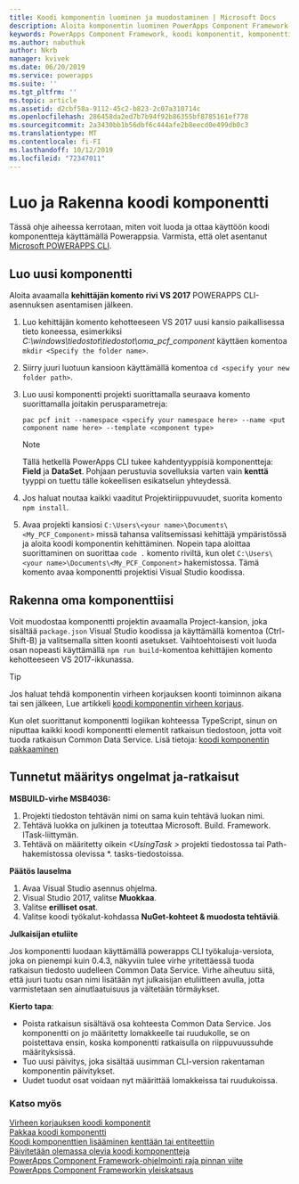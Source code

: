 ```yaml
---
title: Koodi komponentin luominen ja muodostaminen | Microsoft Docs
description: Aloita komponentin luominen PowerApps Component Framework-työkalujen avulla
keywords: PowerApps Component Framework, koodi komponentit, komponentti kehys
ms.author: nabuthuk
author: Nkrb
manager: kvivek
ms.date: 06/20/2019
ms.service: powerapps
ms.suite: ''
ms.tgt_pltfrm: ''
ms.topic: article
ms.assetid: d2cbf58a-9112-45c2-b823-2c07a310714c
ms.openlocfilehash: 286458da2ed7b7b94f92b86355bf8785161ef778
ms.sourcegitcommit: 2a3430bb1b56dbf6c444afe2b8eecd0e499db0c3
ms.translationtype: MT
ms.contentlocale: fi-FI
ms.lasthandoff: 10/12/2019
ms.locfileid: "72347011"
---
```

# <a name="create-and-build-a-code-component"></a>Luo ja Rakenna koodi komponentti

Tässä ohje aiheessa kerrotaan, miten voit luoda ja ottaa käyttöön koodi komponentteja käyttämällä Powerappsia. Varmista, että olet asentanut [Microsoft POWERAPPS CLI](https://aka.ms/PowerAppsCLI).

## <a name="create-a-new-component"></a>Luo uusi komponentti

Aloita avaamalla **kehittäjän komento rivi VS 2017** POWERAPPS CLI-asennuksen asentamisen jälkeen.

1. Luo kehittäjän komento kehotteeseen VS 2017 uusi kansio paikallisessa tieto koneessa, esimerkiksi *C:\windows\tiedostot\tiedostot\oma_pcf_component* käyttäen komentoa `mkdir <Specify the folder name>`.
2. Siirry juuri luotuun kansioon käyttämällä komentoa `cd <specify your new folder path>`.
3. Luo uusi komponentti projekti suorittamalla seuraava komento suorittamalla joitakin perusparametreja:

    `pac pcf init --namespace <specify your namespace here> --name <put component name here> --template <component type>`
 
   > [!NOTE]
   > Tällä hetkellä PowerApps CLI tukee kahdentyyppisiä komponentteja: **Field** ja **DataSet**.  Pohjaan perustuvia sovelluksia varten vain **kenttä** tyyppi on tuettu tälle kokeellisen esikatselun yhteydessä.

4. Jos haluat noutaa kaikki vaaditut Projektiriippuvuudet, suorita komento `npm install`.
5. Avaa projekti kansiosi `C:\Users\<your name>\Documents\<My_PCF_Component>` missä tahansa valitsemissasi kehittäjä ympäristössä ja aloita koodi komponentin kehittäminen. Nopein tapa aloittaa suorittaminen on suorittaa `code .` komento riviltä, kun olet `C:\Users\<your name>\Documents\<My_PCF_Component>` hakemistossa. Tämä komento avaa komponentti projektisi Visual Studio koodissa.

## <a name="build-your-component"></a>Rakenna oma komponenttiisi

Voit muodostaa komponentti projektin avaamalla Project-kansion, joka sisältää `package.json` Visual Studio koodissa ja käyttämällä komentoa (Ctrl-Shift-B) ja valitsemalla sitten koonti asetukset. Vaihtoehtoisesti voit luoda osan nopeasti käyttämällä `npm run build`-komentoa kehittäjien komento kehotteeseen VS 2017-ikkunassa.

> [!TIP]
> Jos haluat tehdä komponentin virheen korjauksen koonti toiminnon aikana tai sen jälkeen, Lue artikkeli [koodi komponentin virheen korjaus](debugging-custom-controls.md).

Kun olet suorittanut komponentti logiikan kohteessa TypeScript, sinun on niputtaa kaikki koodi komponentti elementit ratkaisun tiedostoon, jotta voit tuoda ratkaisun Common Data Service. Lisä tietoja: [koodi komponentin pakkaaminen](import-custom-controls.md)

## <a name="known-configuration-issues-and-workarounds"></a>Tunnetut määritys ongelmat ja-ratkaisut

**MSBUILD-virhe MSB4036:**

1. Projekti tiedoston tehtävän nimi on sama kuin tehtävä luokan nimi.
2. Tehtävä luokka on julkinen ja toteuttaa Microsoft. Build. Framework. ITask-liittymän.
3. Tehtävä on määritetty oikein *\<UsingTask >* projekti tiedostossa tai Path-hakemistossa olevissa *. tasks-tiedostoissa.

**Päätös lauselma**

1. Avaa Visual Studio asennus ohjelma. 
1. Visual Studio 2017, valitse **Muokkaa**. 
1. Valitse **erilliset osat**.
1. Valitse koodi työkalut-kohdassa **NuGet-kohteet & muodosta tehtäviä**.

**Julkaisijan etuliite**

Jos komponentti luodaan käyttämällä powerapps CLI työkaluja-versiota, joka on pienempi kuin 0.4.3, näkyviin tulee virhe yritettäessä tuoda ratkaisun tiedosto uudelleen Common Data Service. Virhe aiheutuu siitä, että juuri tuotu osan nimi lisätään nyt julkaisijan etuliitteen avulla, jotta varmistetaan sen ainutlaatuisuus ja vältetään törmäykset.

**Kierto tapa**:

- Poista ratkaisun sisältävä osa kohteesta Common Data Service. Jos komponentti on jo määritetty lomakkeelle tai ruudukolle, se on poistettava ensin, koska komponentti ratkaisulla on riippuvuussuhde määrityksissä.  
- Tuo uusi päivitys, joka sisältää uusimman CLI-version rakentaman komponentin päivitykset.
- Uudet tuodut osat voidaan nyt määrittää lomakkeissa tai ruudukoissa.  


<!--2. When the components are created with the publisher prefix in mixed or upper case using the new CLI tooling version, it throws an error while importing the solution. This happens because the updated tooling version (0.4.3 and newer) now enforces the platform standard for lower case publisher prefix.

   **Workaround**:

    Update the solution and customizations to ensure that the associated prefix is modified to lower case and import the new solution into Common Data Service.-->


### <a name="see-also"></a>Katso myös

[Virheen korjauksen koodi komponentit](debugging-custom-controls.md)<br/>
[Pakkaa koodi komponentti](import-custom-controls.md)<br/>
[Koodi komponenttien lisääminen kenttään tai entiteettiin](add-custom-controls-to-a-field-or-entity.md)<br/>
[Päivitetään olemassa olevia koodi komponentteja](updating-existing-controls.md)<br/>
[PowerApps Component Framework-ohjelmointi raja pinnan viite](reference/index.md)<br/>
[PowerApps Component Frameworkin yleiskatsaus](overview.md)
